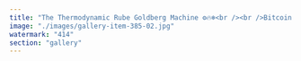 ```yaml
---
title: "The Thermodynamic Rube Goldberg Machine ⚙️🔥❄️<br /><br />Bitcoin isn’t money. It’s a ritual.<br /><br />Massive energy in. Tiny number out. Again and again.<br /><br />Not to create value— but to signal conviction. A sacred burn. To defend a narrative.<br /><br />Meanwhile: Users never read the ledger. Institutions just display it. To keep believers watching a number frozen in light.<br /><br />At the top? An unaccountable ASIC priesthood manufacturing chips that hold the entire myth together.<br /><br />Is this decentralization? Or a machine built to spend thermodynamic capital so the performance of trust never ends?<br /><br /><br />#Bitcoin <br />#SystemicRecalibration <br />#CryptoSatire <br />#EnergyTheater <br />#FaithMachines"
image: "./images/gallery-item-385-02.jpg"
watermark: "414"
section: "gallery"
---
```

